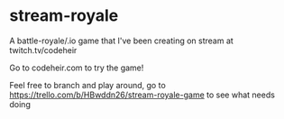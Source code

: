 # stream-royale

A battle-royale/.io game that I've been creating on stream at twitch.tv/codeheir

Go to codeheir.com to try the game!


Feel free to branch and play around, go to https://trello.com/b/HBwddn26/stream-royale-game to see what needs doing
